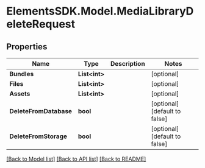 # ElementsSDK.Model.MediaLibraryDeleteRequest

## Properties

Name | Type | Description | Notes
------------ | ------------- | ------------- | -------------
**Bundles** | **List&lt;int&gt;** |  | [optional] 
**Files** | **List&lt;int&gt;** |  | [optional] 
**Assets** | **List&lt;int&gt;** |  | [optional] 
**DeleteFromDatabase** | **bool** |  | [optional] [default to false]
**DeleteFromStorage** | **bool** |  | [optional] [default to false]

[[Back to Model list]](../#documentation-for-models) [[Back to API list]](../#documentation-for-api-endpoints) [[Back to README]](../)

